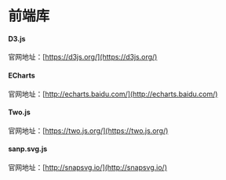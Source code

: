 # 前端库

#### D3.js
官网地址：[https://d3js.org/](https://d3js.org/)

#### ECharts
官网地址：[http://echarts.baidu.com/](http://echarts.baidu.com/)

#### Two.js
官网地址：[https://two.js.org/](https://two.js.org/)

#### sanp.svg.js
官网地址：[http://snapsvg.io/](http://snapsvg.io/)


